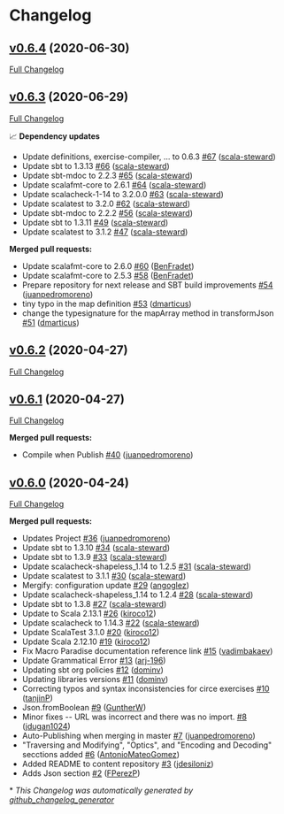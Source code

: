 # Changelog

## [v0.6.4](https://github.com/scala-exercises/exercises-circe/tree/v0.6.4) (2020-06-30)

[Full Changelog](https://github.com/scala-exercises/exercises-circe/compare/v0.6.3...v0.6.4)

## [v0.6.3](https://github.com/scala-exercises/exercises-circe/tree/v0.6.3) (2020-06-29)

[Full Changelog](https://github.com/scala-exercises/exercises-circe/compare/v0.6.2...v0.6.3)

📈 **Dependency updates**

- Update definitions, exercise-compiler, ... to 0.6.3 [\#67](https://github.com/scala-exercises/exercises-circe/pull/67) ([scala-steward](https://github.com/scala-steward))
- Update sbt to 1.3.13 [\#66](https://github.com/scala-exercises/exercises-circe/pull/66) ([scala-steward](https://github.com/scala-steward))
- Update sbt-mdoc to 2.2.3 [\#65](https://github.com/scala-exercises/exercises-circe/pull/65) ([scala-steward](https://github.com/scala-steward))
- Update scalafmt-core to 2.6.1 [\#64](https://github.com/scala-exercises/exercises-circe/pull/64) ([scala-steward](https://github.com/scala-steward))
- Update scalacheck-1-14 to 3.2.0.0 [\#63](https://github.com/scala-exercises/exercises-circe/pull/63) ([scala-steward](https://github.com/scala-steward))
- Update scalatest to 3.2.0 [\#62](https://github.com/scala-exercises/exercises-circe/pull/62) ([scala-steward](https://github.com/scala-steward))
- Update sbt-mdoc to 2.2.2 [\#56](https://github.com/scala-exercises/exercises-circe/pull/56) ([scala-steward](https://github.com/scala-steward))
- Update sbt to 1.3.11 [\#49](https://github.com/scala-exercises/exercises-circe/pull/49) ([scala-steward](https://github.com/scala-steward))
- Update scalatest to 3.1.2 [\#47](https://github.com/scala-exercises/exercises-circe/pull/47) ([scala-steward](https://github.com/scala-steward))

**Merged pull requests:**

- Update scalafmt-core to 2.6.0 [\#60](https://github.com/scala-exercises/exercises-circe/pull/60) ([BenFradet](https://github.com/BenFradet))
- Update scalafmt-core to 2.5.3 [\#58](https://github.com/scala-exercises/exercises-circe/pull/58) ([BenFradet](https://github.com/BenFradet))
- Prepare repository for next  release and SBT build improvements [\#54](https://github.com/scala-exercises/exercises-circe/pull/54) ([juanpedromoreno](https://github.com/juanpedromoreno))
- tiny typo in the map definition [\#53](https://github.com/scala-exercises/exercises-circe/pull/53) ([dmarticus](https://github.com/dmarticus))
- change the typesignature for the mapArray method in transformJson [\#51](https://github.com/scala-exercises/exercises-circe/pull/51) ([dmarticus](https://github.com/dmarticus))

## [v0.6.2](https://github.com/scala-exercises/exercises-circe/tree/v0.6.2) (2020-04-27)

[Full Changelog](https://github.com/scala-exercises/exercises-circe/compare/v0.6.1...v0.6.2)

## [v0.6.1](https://github.com/scala-exercises/exercises-circe/tree/v0.6.1) (2020-04-27)

[Full Changelog](https://github.com/scala-exercises/exercises-circe/compare/v0.6.0...v0.6.1)

**Merged pull requests:**

- Compile when Publish [\#40](https://github.com/scala-exercises/exercises-circe/pull/40) ([juanpedromoreno](https://github.com/juanpedromoreno))

## [v0.6.0](https://github.com/scala-exercises/exercises-circe/tree/v0.6.0) (2020-04-24)

[Full Changelog](https://github.com/scala-exercises/exercises-circe/compare/b762749e79dae3f04484b54bc4a7ced7851c093b...v0.6.0)

**Merged pull requests:**

- Updates Project [\#36](https://github.com/scala-exercises/exercises-circe/pull/36) ([juanpedromoreno](https://github.com/juanpedromoreno))
- Update sbt to 1.3.10 [\#34](https://github.com/scala-exercises/exercises-circe/pull/34) ([scala-steward](https://github.com/scala-steward))
- Update sbt to 1.3.9 [\#33](https://github.com/scala-exercises/exercises-circe/pull/33) ([scala-steward](https://github.com/scala-steward))
- Update scalacheck-shapeless\_1.14 to 1.2.5 [\#31](https://github.com/scala-exercises/exercises-circe/pull/31) ([scala-steward](https://github.com/scala-steward))
- Update scalatest to 3.1.1 [\#30](https://github.com/scala-exercises/exercises-circe/pull/30) ([scala-steward](https://github.com/scala-steward))
- Mergify: configuration update [\#29](https://github.com/scala-exercises/exercises-circe/pull/29) ([angoglez](https://github.com/angoglez))
- Update scalacheck-shapeless\_1.14 to 1.2.4 [\#28](https://github.com/scala-exercises/exercises-circe/pull/28) ([scala-steward](https://github.com/scala-steward))
- Update sbt to 1.3.8 [\#27](https://github.com/scala-exercises/exercises-circe/pull/27) ([scala-steward](https://github.com/scala-steward))
- Update to Scala 2.13.1 [\#26](https://github.com/scala-exercises/exercises-circe/pull/26) ([kiroco12](https://github.com/kiroco12))
- Update scalacheck to 1.14.3 [\#22](https://github.com/scala-exercises/exercises-circe/pull/22) ([scala-steward](https://github.com/scala-steward))
- Update ScalaTest 3.1.0 [\#20](https://github.com/scala-exercises/exercises-circe/pull/20) ([kiroco12](https://github.com/kiroco12))
- Update Scala 2.12.10 [\#19](https://github.com/scala-exercises/exercises-circe/pull/19) ([kiroco12](https://github.com/kiroco12))
- Fix Macro Paradise documentation reference link [\#15](https://github.com/scala-exercises/exercises-circe/pull/15) ([vadimbakaev](https://github.com/vadimbakaev))
- Update Grammatical Error [\#13](https://github.com/scala-exercises/exercises-circe/pull/13) ([arj-196](https://github.com/arj-196))
- Updating sbt org policies [\#12](https://github.com/scala-exercises/exercises-circe/pull/12) ([dominv](https://github.com/dominv))
- Updating libraries versions [\#11](https://github.com/scala-exercises/exercises-circe/pull/11) ([dominv](https://github.com/dominv))
- Correcting typos and syntax inconsistencies for circe exercises [\#10](https://github.com/scala-exercises/exercises-circe/pull/10) ([tanjinP](https://github.com/tanjinP))
- Json.fromBoolean [\#9](https://github.com/scala-exercises/exercises-circe/pull/9) ([GuntherW](https://github.com/GuntherW))
- Minor fixes -- URL was incorrect and there was no import. [\#8](https://github.com/scala-exercises/exercises-circe/pull/8) ([jdugan1024](https://github.com/jdugan1024))
- Auto-Publishing when merging in master [\#7](https://github.com/scala-exercises/exercises-circe/pull/7) ([juanpedromoreno](https://github.com/juanpedromoreno))
- "Traversing and Modifying", "Optics", and "Encoding and Decoding" secctions added [\#6](https://github.com/scala-exercises/exercises-circe/pull/6) ([AntonioMateoGomez](https://github.com/AntonioMateoGomez))
- Added README to content repository [\#3](https://github.com/scala-exercises/exercises-circe/pull/3) ([jdesiloniz](https://github.com/jdesiloniz))
- Adds Json section [\#2](https://github.com/scala-exercises/exercises-circe/pull/2) ([FPerezP](https://github.com/FPerezP))



\* *This Changelog was automatically generated by [github_changelog_generator](https://github.com/github-changelog-generator/github-changelog-generator)*
